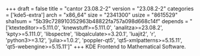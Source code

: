 +++
draft = false
title = "cantor 23.08.2-2"
version = "23.08.2-2"
categories = ['kde5-extra']
arch = "x86_64"
size = "2341300"
usize = "8615529"
sha1sum = "5b39c728910352963b48822fa757a098d668c14f"
depends = "['ktexteditor>=5.111.0', 'knewstuff>=5.111.0', 'analitza>=23.08.2', 'kpty>=5.111.0', 'libspectre', 'libqalculate>=3.20.1', 'luajit2', 'r', 'python3>=3.12', 'julia>=1.0.2', 'poppler-qt5', 'qt5-xmlpatterns>=5.15.11', 'qt5-webengine>=5.15.11']"
+++
KDE Frontend to Mathematical Software.